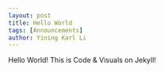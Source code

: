 ```yaml
---
layout: post
title: Hello World
tags: [Announcements]
author: Yining Karl Li
---
```


Hello World! This is Code & Visuals on Jekyll!